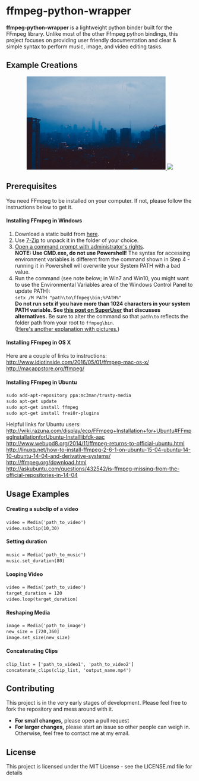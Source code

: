 # ffmpeg-python-wrapper
<b>ffmpeg-python-wrapper</b> is a lightweight python binder built for the FFmpeg library. Unlike most of the other Ffmpeg python bindings,
this project focuses on providing user friendly documentation and clear & simple syntax to perform music, image, and video editing tasks.

## Example Creations
<p align="center">
    <a href="https://www.youtube.com/watch?v=W91XvBo1jM8" target="_blank">
        <img src="src/everything_i_wanted_-_slowed_&_reverbed.gif" height="250">
    </a>
    <a href="https://www.youtube.com/watch?v=AjzYZ4_6dU0&t=49s" target="_blank">
        <img src="src/instagram_by_DEAN_-_slowed_&_reverbed.gif" height="250">
    </a>
</p>

## Prerequisites
You need FFmpeg to be installed on your computer. If not, please follow the instructions below to get it. 

#### Installing FFmpeg in Windows
1. Download a static build from [here](http://ffmpeg.zeranoe.com/builds/).
2. Use [7-Zip](http://7-zip.org/) to unpack it in the folder of your choice.
3. [Open a command prompt with administrator's rights](Just-Enough-Command-Line-for-Installing).  
<b>NOTE: Use CMD.exe, do not use Powershell!</b> The syntax for accessing environment variables is different from the command shown in Step 4 - running it in Powershell will overwrite your System PATH with a bad value.
4. Run the command (see note below; in Win7 and Win10, you might want to use the Environmental Variables area of the Windows Control Panel to update PATH):  
``setx /M PATH "path\to\ffmpeg\bin;%PATH%"``  
**Do not run setx if you have more than 1024 characters in your system PATH variable. See <a href="https://superuser.com/questions/387619/overcoming-the-1024-character-limit-with-setx">this post on SuperUser</a> that discusses alternatives.**
Be sure to alter the command so that ``path\to`` reflects the folder path from your root to ``ffmpeg\bin``.  
(<a href="http://www.wikihow.com/Install-FFmpeg-on-Windows" target="_blank">Here's another explanation with pictures.</a>)

#### Installing FFmpeg in OS X  
Here are a couple of links to instructions:  
<a href="http://www.idiotinside.com/2016/05/01/ffmpeg-mac-os-x/" target="_blank">http://www.idiotinside.com/2016/05/01/ffmpeg-mac-os-x/</a>  
<a href="http://macappstore.org/ffmpeg/" target="_blank">http://macappstore.org/ffmpeg/</a>

#### Installing FFmpeg in Ubuntu

    sudo add-apt-repository ppa:mc3man/trusty-media  
    sudo apt-get update  
    sudo apt-get install ffmpeg  
    sudo apt-get install frei0r-plugins  

Helpful links for Ubuntu users:
http://wiki.razuna.com/display/ecp/FFmpeg+Installation+for+Ubuntu#FFmpegInstallationforUbuntu-Installlibfdk-aac  
http://www.webupd8.org/2014/11/ffmpeg-returns-to-official-ubuntu.html  
http://linuxg.net/how-to-install-ffmpeg-2-6-1-on-ubuntu-15-04-ubuntu-14-10-ubuntu-14-04-and-derivative-systems/  
http://ffmpeg.org/download.html  
http://askubuntu.com/questions/432542/is-ffmpeg-missing-from-the-official-repositories-in-14-04  

## Usage Examples

#### Creating a subclip of a video 
``` 
video = Media('path_to_video')
video.subclip(10,30)
```

#### Setting duration 
```
music = Media('path_to_music')
music.set_duration(80)
```

#### Looping Video
```
video = Media('path_to_video')
target_duration = 120
video.loop(target_duration)
```

#### Reshaping Media
```
image = Media('path_to_image')
new_size = [720,360]
image.set_size(new_size)
```

#### Concatenating Clips
```
clip_list = ['path_to_video1', 'path_to_video2']
concatenate_clips(clip_list, 'output_name.mp4')
```

## Contributing
This project is in the very early stages of development. Please feel free to fork the repository and mess around with it.

- <b>For small changes,</b> please open a pull request
- <b>For larger changes,</b> please start an issue so other people can weigh in. Otherwise, feel free to contact me at my email.

## License
This project is licensed under the MIT License - see the LICENSE.md file for details


